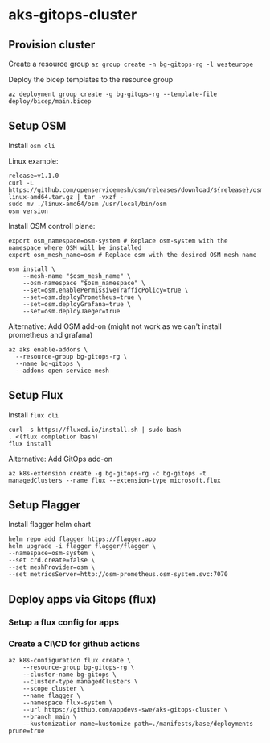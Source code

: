 # aks-gitops-cluster


## Provision cluster

Create a resource group
`az group create -n bg-gitops-rg -l westeurope`

Deploy the bicep templates to the resource group

`az deployment group create -g bg-gitops-rg --template-file deploy/bicep/main.bicep`

## Setup OSM

Install `osm cli`

Linux example:
```
release=v1.1.0
curl -L https://github.com/openservicemesh/osm/releases/download/${release}/osm-${release}-linux-amd64.tar.gz | tar -vxzf -
sudo mv ./linux-amd64/osm /usr/local/bin/osm
osm version
```

Install OSM controll plane:

```
export osm_namespace=osm-system # Replace osm-system with the namespace where OSM will be installed
export osm_mesh_name=osm # Replace osm with the desired OSM mesh name

osm install \
    --mesh-name "$osm_mesh_name" \
    --osm-namespace "$osm_namespace" \
    --set=osm.enablePermissiveTrafficPolicy=true \
    --set=osm.deployPrometheus=true \
    --set=osm.deployGrafana=true \
    --set=osm.deployJaeger=true
```

Alternative: Add OSM add-on (might not work as we can't install prometheus and grafana)

```
az aks enable-addons \
  --resource-group bg-gitops-rg \
  --name bg-gitops \
  --addons open-service-mesh
```

## Setup Flux

Install `flux cli`

```
curl -s https://fluxcd.io/install.sh | sudo bash
. <(flux completion bash)
flux install
```

Alternative: Add GitOps add-on

```
az k8s-extension create -g bg-gitops-rg -c bg-gitops -t managedClusters --name flux --extension-type microsoft.flux
```

## Setup Flagger


Install flagger helm chart

```
helm repo add flagger https://flagger.app
helm upgrade -i flagger flagger/flagger \
--namespace=osm-system \
--set crd.create=false \
--set meshProvider=osm \
--set metricsServer=http://osm-prometheus.osm-system.svc:7070
```

## Deploy apps via Gitops (flux) 

### Setup a flux config for apps

### Create a CI\CD for github actions


```
az k8s-configuration flux create \
    --resource-group bg-gitops-rg \
    --cluster-name bg-gitops \
    --cluster-type managedClusters \
    --scope cluster \
    --name flagger \
    --namespace flux-system \
    --url https://github.com/appdevs-swe/aks-gitops-cluster \
    --branch main \
    --kustomization name=kustomize path=./manifests/base/deployments prune=true
```



